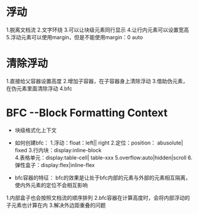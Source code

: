 # 浮动
1.脱离文档流
2.文字环绕
3.可以让块级元素同行显示
4.让行内元素可以设置宽高
5.浮动元素可以使用margin，但是不能使用margin：0 auto




# 清除浮动
1.直接给父容器设置高度
2.增加子容器，在子容器身上清除浮动
3.借助伪元素，在伪元素里面清除浮动
4.bfc


# BFC --Block Formatting Context
- 块级格式化上下文

- 如何创建bfc：
1.浮动：float：left|| right 
2.定位：position： abusolute| fixed
3.行内块：display:inline-block  
4.表格单元：display:table-cell| table-xxx
5.overflow:auto|hidden|scroll
6.弹性盒子：display:flex|inline-flex



- bfc容器的特征：
bfc的效果是让处于bfc内部的元素与外部的元素相互隔离，使内外元素的定位不会相互影响

1.内部盒子也会按照文档流的顺序排列
2.bfc容器在计算高度时，会将内部浮动的子元素也计算在内
3.解决外边距重叠的问题